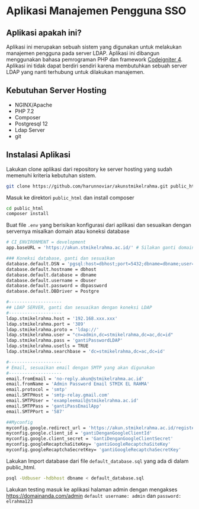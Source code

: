 # Aplikasi Manajemen Pengguna SSO

## Aplikasi apakah ini?

Aplikasi ini merupakan sebuah sistem yang digunakan untuk melakukan manajemen pengguna pada server LDAP. Aplikasi ini dibangun menggunakan bahasa pemrograman PHP dan framework [Codeigniter 4](http://codeigniter.com). Aplikasi ini tidak dapat berdiri sendiri karena membutuhkan sebuah server LDAP yang nanti terhubung untuk dilakukan manajemen.

## Kebutuhan Server Hosting

- NGINX/Apache
- PHP 7.2
- Composer
- Postgresql 12
- Ldap Server
- git

## Instalasi Aplikasi

Lakukan clone aplikasi dari repository ke server hosting yang sudah memenuhi kriteria kebutuhan sistem.

```bash
git clone https://github.com/harunnoviar/akunstmikelrahma.git public_html
```

Masuk ke direktori `public_html` dan install composer

```bash
cd public_html
composer install
```

Buat file `.env` yang berisikan konfigurasi dari aplikasi dan sesuaikan dengan servernya misalkan domain atau koneksi database

```bash
# CI_ENVIRONMENT = development
app.baseURL = 'https://akun.stmikelrahma.ac.id/' # Silakan ganti domain

### Koneksi database, ganti dan sesuaikan
database.default.DSN = 'pgsql:host=dbhost;port=5432;dbname=dbname;user=dbuser;password=dbpassword'
database.default.hostname = dbhost
database.default.database = dbname
database.default.username = dbuser
database.default.password = dbpassword
database.default.DBDriver = Postgre

#--------------------
## LDAP SERVER, ganti dan sesuaikan dengan koneksi LDAP
#--------------------
ldap.stmikelrahma.host = '192.168.xxx.xxx'
ldap.stmikelrahma.port = '389'
ldap.stmikelrahma.proto = 'ldap://'
ldap.stmikelrahma.user = "cn=admin,dc=stmikelrahma,dc=ac,dc=id"
ldap.stmikelrahma.pass = 'gantiPasswordLDAP'
ldap.stmikelrahma.usetls = TRUE
ldap.stmikelrahma.searchbase = 'dc=stmikelrahma,dc=ac,dc=id'

#--------------------
# Email, sesuaikan email dengan SMTP yang akan digunakan
#--------------------
email.fromEmail = 'no-reply.akun@stmikelrahma.ac.id'
email.fromName = 'Admin Password Email STMIK EL RAHMA'
email.protocol = 'smtp'
email.SMTPHost = 'smtp-relay.gmail.com'
email.SMTPUser = 'exampleemail@stmikelrahma.ac.id'
email.SMTPPass = 'gantiPassEmailApp'
email.SMTPPort = '587'

##Myconfig
myconfig.google.redirect_url = 'https://akun.stmikelrahma.ac.id/register/gauth'
myconfig.google.client_id = 'gantiDenganGoogleClientId'
myconfig.google.client_secret = 'GantiDenganGoogleClientSecret'
myconfig.googleRecaptchaSiteKey= 'gantiGoogleRecaptchaSiteKey'
myconfig.googleRecaptchaSecretKey= 'gantiGoogleRecaptchaSecretKey'
```

Lakukan Import database dari file `default_database.sql` yang ada di dalam public_html.

```bash
psql -Udbuser -hdbhost dbname < default_database.sql
```

Lakukan testing masuk ke aplikasi halaman admin dengan mengakses https://domainanda.com/admin `default username: admin` dan `password: elrahma123`
